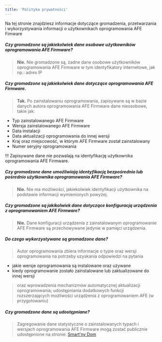 ```yaml
---
title: 'Polityka prywatności'
---
```


Na tej stronie znajdziesz informacje dotyczące gromadzenia, przetwarzania i wykorzystywania informacji o użytkownikach oprogramowania AFE Fimware

##### Czy gromadzone są jakiekolwiek dane osobowe użytkowników oprogramowania AFE Firmware?

> **Nie.** Nie gromadzone są, żadne dane osobowe użytkowników oprogramowania AFE Firmware w tym identyfikatory internetowe, jak np.: adres IP

##### Czy gromadzone są jakiekolwiek dane dotyczące oprogramowania AFE Firmware.

> **Tak.** Po zainstalowaniu oprogramowania, zapisywane są w bazie danych autora oprogramowania AFE Firmware dane nieosobowe, takie jak:

* Typ zainstalowanego AFE Firmware
* Wersja zainstalowanego AFE Firmware
* Data instalacji
* Data aktualizacji oprogramowania do innej  wersji
* Kraj oraz miejscowość, w którym AFE Firmware został zainstalowany
* Numer seryjny oprogramowania

!!! Zapisywane dane nie pozwalają na identyfikację użytkownika oprogramowania AFE Firmware.

##### Czy gromadzone dane umożliwiają identyfikację bezpośrednio lub pośrednio użytkownika oprogramowania AFE Firmware?

> **Nie.** Nie ma możliwości, jakiekolwiek identyfikacji użytkownika na podstawie informacji wymienionych powyżej.

##### Czy gromadzone są jakikolwiek dane dotyczące konfiguracją urządzenia z oprogramowaniem AFE Firmware?

> **Nie.** Dane konfiguracji urządzenia z zainstalowanym oprogramowanie AFE Firmware są przechowywane jedynie w pamięci urządzenia.

##### Do czego wykorzystywane są gromadzone dane?

> Autor oprogramowania zbiera informacje o typie oraz wersji oprogramowania na potrzeby uzyskania odpowiedzi na pytania 

* jakie wersje oprogramowania są instalowane oraz używane
* kiedy oprogramowanie zostało zainstalowane lub zaktualizowane do innej wersji

> oraz wprowadzenia mechanizmów automatycznej aktualizacji oprogramowania; udostępniania dodatkowych funkcji rozszerzających możliwości urządzenia z oprogramowaniem AFE (w przygotowaniu)

##### Czy gromadzone dane są udostępniane?

> Zagregowanie dane statystyczne o zainstalowanych typach i wersjach oprogramowania AFE Firmware mogą zostać publicznie udostępnione na stronie: [Smart'ny Dom](https://www.smartnydom.pl)


